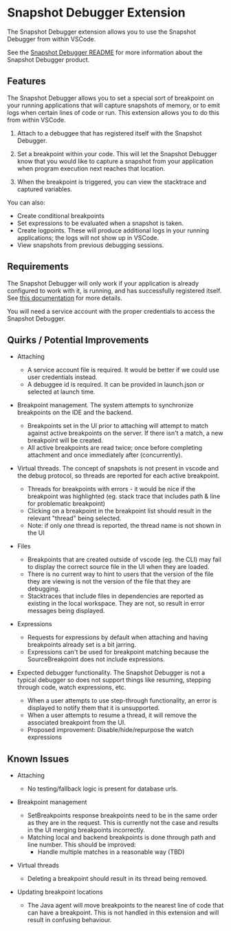 # Snapshot Debugger Extension

The Snapshot Debugger extension allows you to use the Snapshot Debugger from within VSCode.

See the [Snapshot Debugger README][snapshot-debugger-readme]
for more information about the Snapshot Debugger product.

## Features

The Snapshot Debugger allows you to set a special sort of breakpoint on your running applications
that will capture snapshots of memory, or to emit logs when certain lines of code or run.
This extension allows you to do this from within VSCode.

1.  Attach to a debuggee that has registered itself with the Snapshot Debugger.

1.  Set a breakpoint within your code.  This will let the Snapshot Debugger know that you would like to capture a snapshot from your application when program execution next reaches that location.

1.  When the breakpoint is triggered, you can view the stacktrace and captured variables.

You can also:

*  Create conditional breakpoints
*  Set expressions to be evaluated when a snapshot is taken.
*  Create logpoints.  These will produce additional logs in your running applications; the logs will not show up in VSCode.
*  View snapshots from previous debugging sessions.

## Requirements

The Snapshot Debugger will only work if your application is already configured to work with it, is running, and has successfully registered itself.  See [this documentation][setting-up-in-application] for more details.

You will need a service account with the proper credentials to access the Snapshot Debugger.

## Quirks / Potential Improvements

* Attaching
  * A service account file is required.  It would be better if we could use user credentials instead.
  * A debuggee id is required.  It can be provided in launch.json or selected at launch time.

* Breakpoint management. The system attempts to synchronize breakpoints on the IDE and the backend.
  * Breakpoints set in the UI prior to attaching will attempt to match against active breakpoints on the server.  If there isn't a match, a new breakpoint will be created.
  * All active breakpoints are read twice; once before completing attachment and once immediately after (concurrently).

* Virtual threads.  The concept of snapshots is not present in vscode and the debug protocol, so threads
  are reported for each active breakpoint.
  * Threads for breakpoints with errors - it would be nice if the breakpoint was highlighted (eg. stack trace that includes path & line for problematic breakpoint)
  * Clicking on a breakpoint in the breakpoint list should result in the relevant "thread" being selected.
  * Note: if only one thread is reported, the thread name is not shown in the UI

* Files
  * Breakpoints that are created outside of vscode (eg. the CLI) may fail to display the correct source file in the UI when they are loaded.
  * There is no current way to hint to users that the version of the file they are viewing is not the version of the file that they are debugging.
  * Stacktraces that include files in dependencies are reported as existing in the local workspace.  They are not, so result in error messages being displayed.

* Expressions
  * Requests for expressions by default when attaching and having breakpoints already set is a bit jarring.
  * Expressions can't be used for breakpoint matching because the SourceBreakpoint does not include expressions.

* Expected debugger functionality.  The Snapshot Debugger is not a typical debugger so does not support things like resuming, stepping through code, watch expressions, etc.
  * When a user attempts to use step-through functionality, an error is displayed to notify them that it is unsupported.
  * When a user attempts to resume a thread, it will remove the associated breakpoint from the UI.
  * Proposed improvement: Disable/hide/repurpose the watch expressions

## Known Issues

* Attaching
  * No testing/fallback logic is present for database urls.

* Breakpoint management
  * SetBreakpoints response breakpoints need to be in the same order as they are in the request.  This is currently not the case and results in the UI merging breakpoints incorrectly.
  * Matching local and backend breakpoints is done through path and line number.  This should be improved:
    * Handle multiple matches in a reasonable way (TBD)

* Virtual threads
  * Deleting a breakpoint should result in its thread being removed.

* Updating breakpoint locations
  * The Java agent will move breakpoints to the nearest line of code that can have a breakpoint.  This is not handled in this extension and will result in confusing behaviour.


[snapshot-debugger-readme]: https://github.com/GoogleCloudPlatform/snapshot-debugger#readme
[setting-up-in-application]: https://github.com/GoogleCloudPlatform/snapshot-debugger#set-up-snapshot-debugger-in-your-google-cloud-project